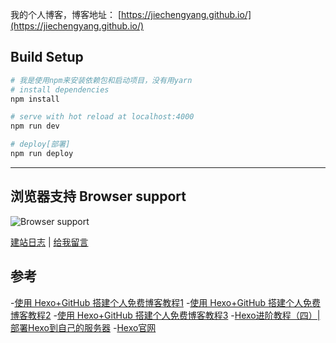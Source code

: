 我的个人博客，博客地址： [https://jiechengyang.github.io/](https://jiechengyang.github.io/)

## Build Setup

```bash
# 我是使用npm来安装依赖包和启动项目，没有用yarn
# install dependencies
npm install

# serve with hot reload at localhost:4000
npm run dev

# deploy[部署]
npm run deploy
```

---

## 浏览器支持 Browser support

![Browser support](http://iissnan.com/nexus/next/browser-support.png)

[建站日志](https://neveryu.github.io/weblog/) | [给我留言](https://neveryu.github.io/guestbook/)

## 参考

-[使用 Hexo+GitHub 搭建个人免费博客教程1](https://zhuanlan.zhihu.com/p/305812430)
-[使用 Hexo+GitHub 搭建个人免费博客教程2](https://zhuanlan.zhihu.com/p/60578464)
-[使用 Hexo+GitHub 搭建个人免费博客教程3](https://luuman.github.io/2015/12/27/Hexo/)
-[Hexo进阶教程（四）| 部署Hexo到自己的服务器](https://cloud.tencent.com/developer/article/1662792)
-[Hexo官网](https://hexo.io/zh-cn/docs/commands)

